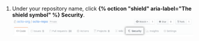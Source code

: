 1. Under your repository name, click **{% octicon "shield" aria-label="The shield symbol" %} Security**. ![Guia de segurança](/assets/images/help/repository/security-tab.png)
